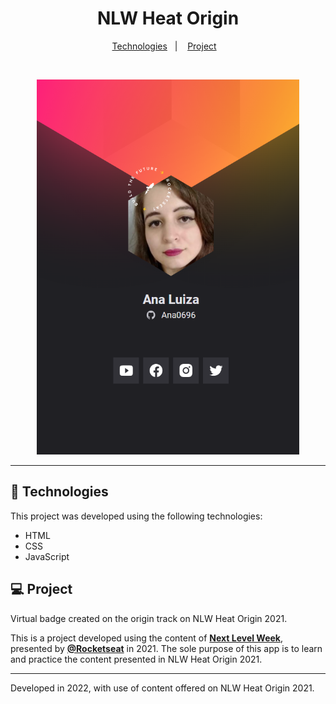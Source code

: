 
<h1 align="center">
     NLW Heat Origin 
</h1>

<p align="center">
  <a href="#technologies">Technologies</a>&nbsp;&nbsp;&nbsp;|&nbsp;&nbsp;&nbsp;
  <a href="#-project">Project</a>&nbsp;&nbsp;&nbsp;
</p>

<br>

<p align="center">
  <img alt="Overview" src="images/Preview.PNG" width=420 height=600>
</p>

---

## 🧪 Technologies

This project was developed using the following technologies:
- HTML
- CSS
- JavaScript

## 💻 Project

Virtual badge created on the origin track on NLW Heat Origin 2021.

This is a project developed using the content of **[Next Level Week](https://nextlevelweek.com/)**, presented by **[@Rocketseat](https://github.com/Rocketseat)** in 2021.
The sole purpose of this app is to learn and practice the content presented in NLW Heat Origin 2021.


---

Developed in 2022, with use of content offered on NLW Heat Origin 2021.
